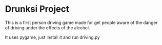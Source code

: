 # Drunksi Project

This is a first person driving game made for get people aware of the danger of driving under the effects of the alcohol.

It uses pygame, just install it and run driving.py
